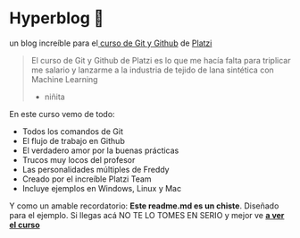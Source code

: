 # Hyperblog 💚
un blog increíble para el[ curso de Git y Github](http://platzi.com/cursos/git-github/ " curso de Git y Github") de [Platzi](http://platzi.com "Platzi")
> El curso de Git y Github de Platzi es lo que me hacía falta para triplicar me salario y lanzarme a la industria de tejido de lana sintética con Machine Learning
> - niñita

En este curso vemo de todo: 
* Todos los comandos de Git
* El flujo de trabajo en Github
* El verdadero amor por la buenas prácticas
* Trucos muy locos del profesor
* Las personalidades múltiples de Freddy
* Creado por el increíble Platzi Team
* Incluye ejemplos en Windows, Linux y Mac

Y como un amable recordatorio: **Este readme.md es un chiste**. Diseñado para el ejemplo. Si llegas acá NO TE LO TOMES EN SERIO y mejor ve [**a ver el curso**](http://platzi.com/cursos/git-github/ "a ver el curso")